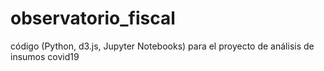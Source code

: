 # observatorio_fiscal
código (Python, d3.js, Jupyter Notebooks) para el proyecto de análisis de insumos covid19
